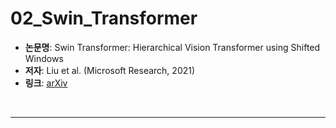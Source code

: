 # 02_Swin_Transformer

- **논문명**: Swin Transformer: Hierarchical Vision Transformer using Shifted Windows
- **저자**: Liu et al. (Microsoft Research, 2021)
- **링크**: [arXiv](https://arxiv.org/abs/2103.14030)

<br>

----------
<br>